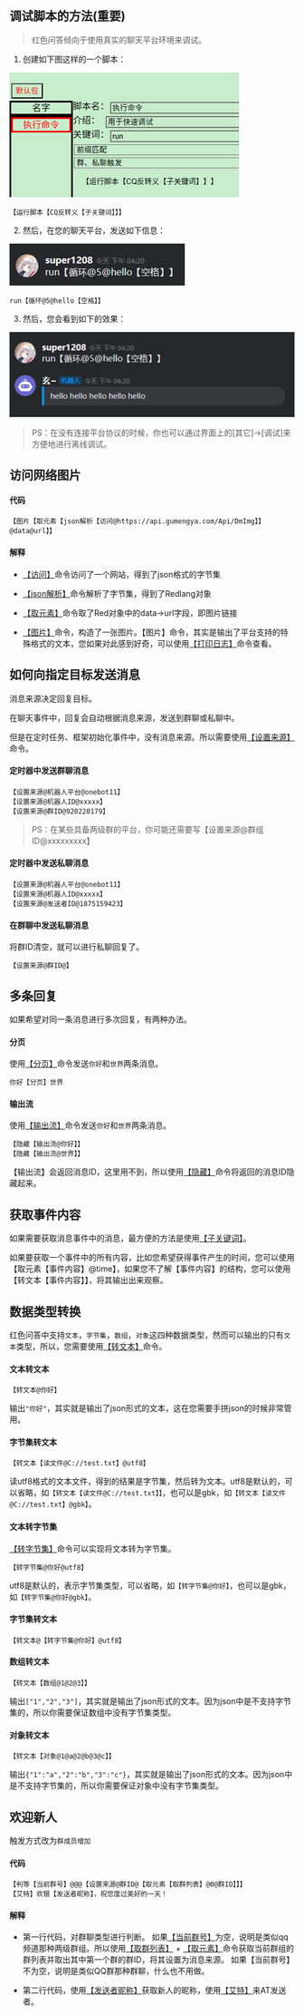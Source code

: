 ## 调试脚本的方法(重要)

> 红色问答倾向于使用真实的聊天平台环境来调试。

1. 创建如下图这样的一个脚本：

![Alt text](image.png)
```
【运行脚本【CQ反转义【子关键词】】】
```

2. 然后，在您的聊天平台，发送如下信息：

![Alt text](image-2.png)

```
run【循环@5@hello【空格】】
```

3. 然后，您会看到如下的效果：

![Alt text](image-1.png)

> PS：在没有连接平台协议的时候，你也可以通过界面上的[其它]->[调试]来方便地进行离线调试。

## 访问网络图片

#### 代码
```
【图片【取元素【json解析【访问@https://api.gumengya.com/Api/DmImg】】@data@url】】
```

#### 解释
* [【访问】](/detailref/?id=访问)命令访问了一个网站，得到了json格式的字节集

* [【json解析】](/detailref/?id=json解析)命令解析了字节集，得到了Redlang对象

* [【取元素】](/detailref/?id=取元素)命令取了Red对象中的data->url字段，即图片链接

* [【图片】](/detailref/?id=图片)命令，构造了一张图片。【图片】命令，其实是输出了平台支持的特殊格式的文本，您如果对此感到好奇，可以使用[【打印日志】](/detailref/?id=打印日志)命令查看。

## 如何向指定目标发送消息

消息来源决定回复目标。

在聊天事件中，回复会自动根据消息来源，发送到群聊或私聊中。

但是在定时任务、框架初始化事件中，没有消息来源。所以需要使用[【设置来源】](/detailref/?id=设置来源)命令。

#### 定时器中发送群聊消息

```
【设置来源@机器人平台@onebot11】
【设置来源@机器人ID@xxxxx】
【设置来源@群ID@920220179】
```

> PS：在某些具备两级群的平台，你可能还需要写【设置来源@群组ID@xxxxxxxxx】

#### 定时器中发送私聊消息

```
【设置来源@机器人平台@onebot11】
【设置来源@机器人ID@xxxxx】
【设置来源@发送者ID@1875159423】
```

#### 在群聊中发送私聊消息
将群ID清空，就可以进行私聊回复了。
```
【设置来源@群ID@】
```


## 多条回复

如果希望对同一条消息进行多次回复，有两种办法。

#### 分页
使用[【分页】](/detailref/?id=分页)命令发送`你好`和`世界`两条消息。

```
你好【分页】世界
```

#### 输出流
使用[【输出流】](/detailref/?id=输出流)命令发送`你好`和`世界`两条消息。

```
【隐藏【输出流@你好】】
【隐藏【输出流@世界】】
```
【输出流】会返回消息ID，这里用不到，所以使用[【隐藏】](/detailref/?id=隐藏)命令将返回的消息ID隐藏起来。

## 获取事件内容

如果需要获取消息事件中的消息，最方便的方法是使用[【子关键词】](/detailref/?id=子关键词)。

如果要获取一个事件中的所有内容，比如您希望获得事件产生的时间，您可以使用【取元素【事件内容】@time】，如果您不了解【事件内容】的结构，您可以使用【转文本【事件内容】】，将其输出出来观察。

## 数据类型转换

红色问答中支持`文本`，`字节集`，`数组`，`对象`这四种数据类型，然而可以输出的只有`文本`类型，所以，您需要使用[【转文本】](/detailref/?id=转文本)命令。

#### 文本转文本

```
【转文本@你好】
```
输出```"你好"```，其实就是输出了json形式的文本，这在您需要手拼json的时候非常管用。

#### 字节集转文本

```
【转文本【读文件@C://test.txt】@utf8】
```
读utf8格式的文本文件，得到的结果是字节集，然后转为文本。utf8是默认的，可以省略，如`【转文本【读文件@C://test.txt】】`，也可以是gbk，如`【转文本【读文件@C://test.txt】@gbk】`。

#### 文本转字节集
[【转字节集】](/detailref/?id=转字节集)命令可以实现将文本转为字节集。

```
【转字节集@你好@utf8】
```
utf8是默认的，表示字节集类型，可以省略，如`【转字节集@你好】`，也可以是gbk，如`【转字节集@你好@gbk】`。

#### 字节集转文本

```
【转文本@【转字节集@你好】@utf8】
```

#### 数组转文本

```
【转文本【数组@1@2@3】】
```
输出`["1","2","3"]`，其实就是输出了json形式的文本。因为json中是不支持字节集的，所以你需要保证数组中没有字节集类型。

#### 对象转文本

```
【转文本【对象@1@a@2@b@3@c】】
```
输出`{"1":"a","2":"b","3":"c"}`，其实就是输出了json形式的文本。因为json中是不支持字节集的，所以你需要保证对象中没有字节集类型。

## 欢迎新人

触发方式改为`群成员增加`

#### 代码

```
【判等【当前群号】@@@【设置来源@群ID@【取元素【取群列表】@0@群ID】】】
【艾特】欢银【发送者昵称】，祝您度过美好的一天！
```
#### 解释

* 第一行代码，对群聊类型进行判断。
    如果[【当前群号】](/detailref/?id=当前群号)为空，说明是类似qq频道那种两级群组。所以使用[【取群列表】](/detailref/?id=取群列表) + [【取元素】](/detailref/?id=取元素)命令获取当前群组的群列表并取出其中第一个群的群ID，将其设置为消息来源。
    如果【当前群号】不为空，说明是类似QQ群那种群聊，什么也不用做。

* 第二行代码，使用[【发送者昵称】](/detailref/?id=发送者昵称)获取新人的昵称，使用[【艾特】](/detailref/?id=艾特)来AT发送者。